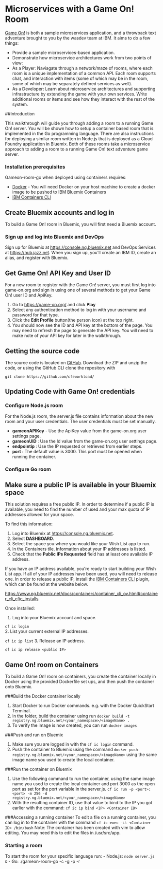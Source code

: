 # Microservices with a Game On! Room
[Game On!](https://game-on.org/) is both a sample microservices application, and a throwback text adventure brought to you by the wasdev team at IBM. It aims to do a few things:

- Provide a sample microservices-based application.
- Demonstrate how microservice architectures work from two points of view:
 - As a Player: Naviagate through a network/maze of rooms, where each room is a unique implementation of a common API. Each room supports chat, and interaction with items (some of which may be in the room, some of which may be separately defined services as well).
 - As a Developer: Learn about microservice architectures and supporting infrastructure by extending the game with your own services. Write additional rooms or items and see how they interact with the rest of the system.


##Introduction

This walkthrough will guide you through adding a room to a running Game On! server.  You will be shown how to setup a container based room that is implemented in the Go programming language.  There are also instructions for deploying a similar room written in Node.js that is deployed as a Cloud Foundry application in Bluemix.  Both of these rooms take a microservice approach to adding a room to a running Game On! text adventure game server.  

### Installation prerequisites

Gameon-room-go when deployed using containers requires:

 - [Docker](https://docs.docker.com/engine/installation/) - You will need Docker on your host machine to create a docker image to be pushed to IBM Bluemix Containers
 - [IBM Containers CLI](https://www.ng.bluemix.net/docs/containers/container_cli_ov.html#container_cli_cfic_install)

## Create Bluemix accounts and log in
To build a Game On! room in Bluemix, you will first need a Bluemix account. 

### Sign up and log into Bluemix and DevOps
Sign up for Bluemix at https://console.ng.bluemix.net and DevOps Services at https://hub.jazz.net. When you sign up, you'll create an IBM ID, create an alias, and register with Bluemix.


## Get Game On! API Key and User ID
For a new room to register with the Game On! server, you must first log into game-on.org and sign in using one of several methods to get your Game On! user ID and ApiKey.

1.	Go to https://game-on.org/ and click **Play**
2.	Select any authentication method to log in with your username and password for that type.
3.	Click the **Edit Profile** button(the person icon) at the top right.
4.	You should now see the ID and API key at the bottom of the page.  You may need to refresh the page to generate the API key.  You will need to make note of your API key for later in the walkthrough.

## Getting the source code

The source code is located on [GitHub](https://github.com/cfsworkload/).  Download the ZIP and unzip the code, or using the GitHub CLI clone the repository with

    git clone https://github.com/cfsworkload/

## Updating Code with Game On! credentials

### Configure Node.js room
For the Node.js room, the server.js file contains information about the new room and your user credentials. The user credentials must be set manually. 

- **gameonAPIKey** - Use the ApiKey value from the game-on.org user settings page.
- **gameonUID** : Use the Id value from the game-on.org user settings page.
- **endpointip** : Use the IP requested or retrieved from earlier steps.
- **port** : The default value is 3000. This port must be opened when running the container.

### Configure Go room



## Make sure a public IP is available in your Bluemix space
This solution requires a free public IP. In order to determine if a public IP is available, you need to find the number of used and your max quota of IP addresses allowed for your space.

To find this information:

1. Log into Bluemix at https://console.ng.bluemix.net.
2. Select **DASHBOARD**.
3. Select the space you where you would like your Wish List app to run.
4. In the Containers tile, information about your IP addresses is listed.
5. Check that the **Public IPs Requested** field has at least one available IP address.

If you have an IP address available, you're ready to start building your Wish List app. If all of your IP addresses have been used, you will need to release one. In order to release a public IP, install the [IBM Containers CLI](https://www.ng.bluemix.net/docs/containers/container_cli_ov.html#container_cli_cfic_installs) plugin, which can be found at the website below.

https://www.ng.bluemix.net/docs/containers/container_cli_ov.html#container_cli_cfic_installs

Once installed:

1. Log into your Bluemix account and space.

  `cf ic login`  
2. List your current external IP addresses.

  `cf ic ip list`
3. Release an IP address.

  `cf ic ip release <public IP>`


## Game On! room on Containers
To build a Game On! room on containers, you create the container locally in Docker using the provided Dockerfile set ups, and then push the container onto Bluemix.

###Build the Docker container locally
1.	Start Docker to run Docker commands. e.g. with the Docker QuickStart Terminal.
2.	In the folder, build the container using run `docker build -t registry.ng.bluemix.net/<your_namespace>/<imageName> .`
3.	To verify the image is now created, you can run `docker images`

###Push and run on Bluemix
1.	Make sure you are logged in with the `cf ic login` command.
2.	Push the container to Bluemix using the command `docker push registry.ng.bluemix.net/<your_namespace>/<imageName>` using the same image name you used to create the local container.

###Run the container on Bluemix
1.	Use the following command to run the container, using the same image name you used to create the local container and port 3000 as the open port as set for the port variable in the server.js. 
	`cf ic run -p <port>:<port> -m 256 -d registry.ng.bluemix.net/<your_namespace>/<imageName>`
2.	With the resulting container ID, use that value to bind to the IP you got earlier with the command: 
	`cf ic ip bind <IP> <Container ID>`

###Accessing a running container
To edit a file on a running container, you can log in to the container with the command 
	`cf ic exec -it <Container ID> /bin/bash`
Note: The container has been created with vim to allow editing. You may need this to edit the files in /usr/src/app.

### Starting a room
To start the room for your specific language run:
	- Node.js: `node server.js &`
	- Go: ./gameon-room-go -c <containerIP> -g <containerIP> -p <port> -r <RoomName>
